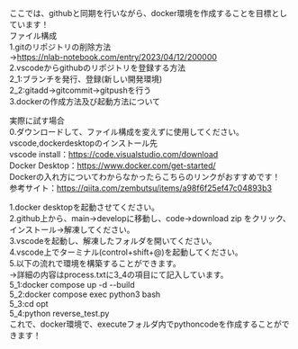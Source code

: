 ここでは、githubと同期を行いながら、docker環境を作成することを目標としています！<br>
ファイル構成<br>
1.gitのリポジトリの削除方法<br>
→https://nlab-notebook.com/entry/2023/04/12/200000<br>
2.vscodeからgithubのリポジトリを登録する方法<br> 
2_1:ブランチを発行、登録(新しい開発環境)<br> 
2_2:gitadd→gitcommit→gitpushを行う<br> 
3.dockerの作成方法及び起動方法について<br>

実際に試す場合<br>
0.ダウンロードして、ファイル構成を変えずに使用してください。<br> 
vscode,dockerdesktopのインストール先<br> 
vscode install：https://code.visualstudio.com/download<br> 
Docker Desktop：https://www.docker.com/get-started/<br> 
Dockerの入れ方についてわからなかったらこちらのリンクがおすすめです！<br> 
参考サイト：https://qiita.com/zembutsu/items/a98f6f25ef47c04893b3<br> 

1.docker desktopを起動させてください。<br> 
2.github上から、main→developに移動し、code→download zip をクリック、インストール→解凍してください。<br> 
3.vscodeを起動し、解凍したフォルダを開いてください。<br> 
4.vscode上でターミナル(control+shift+@)を起動してください。<br> 
5.以下の流れで環境を構築することができます。<br> 
→詳細の内容はprocess.txtに3_4の項目にて記入しています。<br>
5_1:docker compose up -d --build<br> 
5_2:docker compose exec python3 bash<br> 
5_3:cd opt<br> 
5_4:python reverse_test.py<br> 
これで、docker環境で、executeフォルダ内でpythoncodeを作成することができます！<br> 
